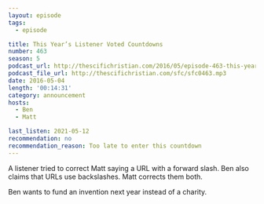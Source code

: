 ```yaml
---
layout: episode
tags:
  - episode

title: This Year’s Listener Voted Countdowns
number: 463
season: 5
podcast_url: http://thescifichristian.com/2016/05/episode-463-this-years-listener-voted-countdowns/
podcast_file_url: http://thescifichristian.com/sfc/sfc0463.mp3
date: 2016-05-04
length: '00:14:31'
category: announcement
hosts:
  - Ben
  - Matt

last_listen: 2021-05-12
recommendation: no
recommendation_reason: Too late to enter this countdown
---
```


A listener tried to correct Matt saying a URL with a forward slash. Ben also claims that URLs use backslashes. Matt corrects them both.

Ben wants to fund an invention next year instead of a charity.